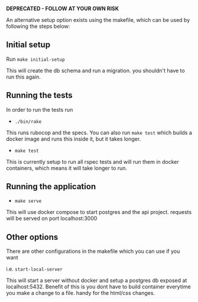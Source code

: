 **DEPRECATED - FOLLOW AT YOUR OWN RISK**

An alternative setup option exists using the makefile, which can be used by following the steps below:

## Initial setup

Run ```make initial-setup```

This will create the db schema  and run a  migration. you shouldn't have to run this again.

## Running the tests

In order to run the tests run


 * ```./bin/rake```

 This runs rubocop and the specs. You can also run ```make test``` which builds a docker image and runs this inside it, but it takes longer.

 * ```make test```

 This is currently setup to run all rspec tests and will run them in docker containers, which means
 it will take longer to run.


## Running the application

 * ```make serve```

 This will use docker compose to start postgres and the api project.
 requests will be served on port localhost:3000


## Other options

There are other configurations in the makefile which you can use if you want

i.e. ```start-local-server```

This will start a server without docker and setup a postgres db exposed at localhost:5432.
Benefit of this is you dont have to build container everytime you make a change to a file.  handy for the html/css changes.
